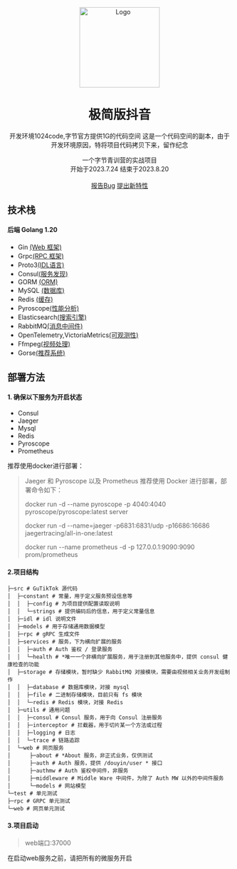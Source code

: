 <p align="center">
  <a href="https://github.com/Ocyss/Douyin">
    <img src="https://qiu-blog.oss-cn-hangzhou.aliyuncs.com/Q/douyin/logo.svg" alt="Logo" width="180" height="180">
  </a>

  <h1 align="center">极简版抖音</h1>
<p align="center"> 开发环境1024code,字节官方提供1G的代码空间
 这是一个代码空间的副本，由于开发环境原因，特将项目代码拷贝下来，留作纪念</p>

  <p align="center">
    一个字节青训营的实战项目
	<br/>
	开始于2023.7.24 结束于2023.8.20
    <br/>
     <br/>
    <a href="https://github.com/8xmx8/GuTikTok/issues">报告Bug</a>
    <a href="https://github.com/8xmx8/GuTikTok/issues">提出新特性</a>
</p>

## 技术栈

#### 后端 Golang 1.20

- Gin [(Web 框架)](https://gin-gonic.com/zh-cn/)
- Grpc[(RPC 框架)]()
- Proto3[(IDL语言)]()
- Consul[(服务发现)]()
- GORM [(ORM)](https://gorm.io/zh_CN/)
- MySQL [(数据库)]()
- Redis [(缓存)]()
- Pyroscope[(性能分析)]()
- Elasticsearch[(搜索引擎)]()
- RabbitMQ[(消息中间件)]()
- OpenTelemetry,VictoriaMetrics[(可观测性)]()
- Ffmpeg[(视频处理)]()
- Gorse[(推荐系统)]()

## 部署方法

#### 1. 确保以下服务为开启状态

- Consul
- Jaeger
- Mysql
- Redis
- Pyroscope
- Prometheus

推荐使用docker进行部署：
>  Jaeger 和 Pyroscope 以及 Prometheus 推荐使用 Docker 进行部署，部署命令如下：
> 
>  docker run -d --name pyroscope -p 4040:4040 pyroscope/pyroscope:latest server
>  
>  docker run -d --name=jaeger -p6831:6831/udp -p16686:16686 jaegertracing/all-in-one:latest
> 
>  docker run --name prometheus -d -p 127.0.0.1:9090:9090 prom/prometheus

#### 2.项目结构

```
├─src # GuTikTok 源代码
│  ├─constant # 常量，用于定义服务预设信息等
│  │  ├─config # 为项目提供配置读取说明
│  │  └─strings # 提供编码后的信息，用于定义常量信息
│  ├─idl # idl 说明文件
│  ├─models # 用于存储通用数据模型
│  ├─rpc # gRPC 生成文件
│  ├─services # 服务，下为横向扩展的服务
│  │  ├─auth # Auth 鉴权 / 登录服务
│  │  └─health # *唯一一个非横向扩展服务，用于注册到其他服务中，提供 consul 健康检查的功能
│  ├─storage # 存储模块，暂时缺少 RabbitMQ 对接模块，需要由视频相关业务开发组制作
│  │  ├─database # 数据库模块，对接 mysql
│  │  ├─file # 二进制存储模块，目前只有 fs 模块
│  │  └─redis # Redis 模块，对接 Redis
│  ├─utils # 通用问题
│  │  ├─consul # Consul 服务，用于向 Consul 注册服务
│  │  ├─interceptor # 拦截器，用于切片某一个方法或过程
│  │  ├─logging # 日志
│  │  └─trace # 链路追踪
│  └─web # 网页服务
│      ├─about # *About 服务，非正式业务，仅供测试
│      ├─auth # Auth 服务，提供 /douyin/user * 接口
│      ├─authmw # Auth 鉴权中间件，非服务
│      ├─middleware # Middle Ware 中间件，为除了 Auth MW 以外的中间件服务
│      └─models # 网站模型
└─test # 单元测试
├─rpc # GRPC 单元测试
└─web # 网页单元测试
```

#### 3.项目启动
> web端口:37000

在启动web服务之前，请把所有的微服务开启
